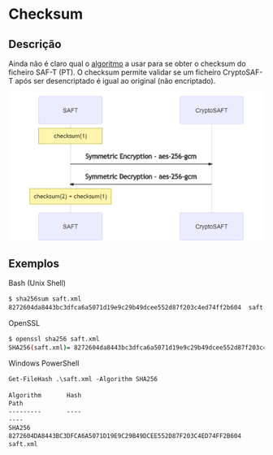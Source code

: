 # Checksum

## Descrição

Ainda não é claro qual o [algoritmo](https://en.wikipedia.org/wiki/Category:Checksum_algorithms) a usar para se obter o checksum do ficheiro SAF-T \(PT\). O checksum permite validar se um ficheiro CryptoSAF-T após ser desencriptado é igual ao original \(não encriptado\).

![Processo de cria&#xE7;&#xE3;o e verifica&#xE7;&#xE3;o do checksum do ficheiro SAF-T \(PT\).](../.gitbook/assets/mermaid-diagram-20200803233552.png)

## Exemplos

Bash \(Unix Shell\)

```bash
$ sha256sum saft.xml
8272604da8443bc3dfca6a5071d19e9c29b49dcee552d87f203c4ed74ff2b604  saft.txt
```

OpenSSL

```bash
$ openssl sha256 saft.xml
SHA256(saft.xml)= 8272604da8443bc3dfca6a5071d19e9c29b49dcee552d87f203c4ed74ff2b604
```

Windows PowerShell

```text
Get-FileHash .\saft.xml -Algorithm SHA256

Algorithm       Hash                                                                   Path
---------       ----                                                                   ----
SHA256          8272604DA8443BC3DFCA6A5071D19E9C29B49DCEE552D87F203C4ED74FF2B604       saft.xml
```

